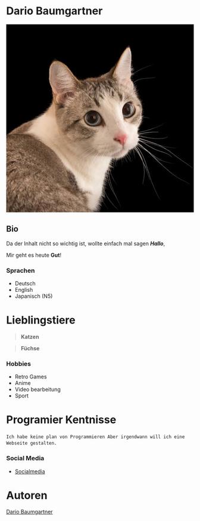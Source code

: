 # Dario Baumgartner

![Dario Baumgartner](../img/Dario.jpg)

## Bio
 
Da der Inhalt nicht so wichtig ist, wollte einfach mal sagen ***Hallo***,

Mir geht es heute **Gut**!

### Sprachen

- Deutsch
- English
- Japanisch (N5)

# Lieblingstiere

> **Katzen**

> **Füchse**

### Hobbies

- Retro Games
- Anime
- Video bearbeitung
- Sport


# Programier Kentnisse
`
Ich habe keine plan von Programmieren
Aber irgendwann will ich eine Webseite gestalten.
`

### Social Media

- [Socialmedia](https://youtu.be/dQw4w9WgXcQ)

# Autoren

[Dario Baumgartner](DABA.md)